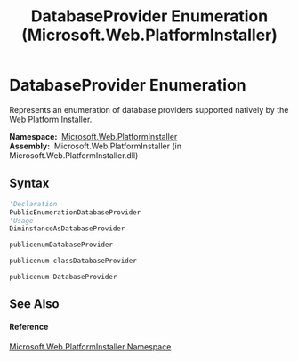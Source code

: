 ﻿---
title: DatabaseProvider Enumeration (Microsoft.Web.PlatformInstaller)
TOCTitle: DatabaseProvider Enumeration
ms:assetid: T:Microsoft.Web.PlatformInstaller.DatabaseProvider
ms:mtpsurl: https://msdn.microsoft.com/en-us/library/microsoft.web.platforminstaller.databaseprovider(v=VS.90)
ms:contentKeyID: 22049762
ms.date: 05/02/2012
mtps_version: v=VS.90
f1_keywords:
- Microsoft.Web.PlatformInstaller.DatabaseProvider.MySql
- Microsoft.Web.PlatformInstaller.DatabaseProvider
- Microsoft.Web.PlatformInstaller.DatabaseProvider.MSSql
- Microsoft.Web.PlatformInstaller.DatabaseProvider.SqLite
dev_langs:
- CSharp
- JScript
- VB
- c++
api_location:
- Microsoft.Web.PlatformInstaller.dll
api_name:
- Microsoft.Web.PlatformInstaller.DatabaseProvider
- Microsoft.Web.PlatformInstaller.DatabaseProvider.MySql
- Microsoft.Web.PlatformInstaller.DatabaseProvider.MSSql
- Microsoft.Web.PlatformInstaller.DatabaseProvider.SqLite
api_type:
- Managed
topic_type:
- apiref
- kbSyntax
product_family_name: VS
ROBOTS: INDEX,FOLLOW
---

# DatabaseProvider Enumeration

Represents an enumeration of database providers supported natively by the Web Platform Installer.

**Namespace:**  [Microsoft.Web.PlatformInstaller](microsoft-web-platforminstaller-namespace.md)  
**Assembly:**  Microsoft.Web.PlatformInstaller (in Microsoft.Web.PlatformInstaller.dll)

## Syntax

``` vb
'Declaration
PublicEnumerationDatabaseProvider
'Usage
DiminstanceAsDatabaseProvider
```

``` csharp
publicenumDatabaseProvider
```

``` c++
publicenum classDatabaseProvider
```

``` jscript
publicenum DatabaseProvider
```

## See Also

#### Reference

[Microsoft.Web.PlatformInstaller Namespace](microsoft-web-platforminstaller-namespace.md)

